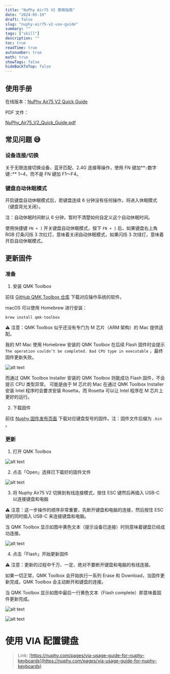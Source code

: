 ```yaml
---
title: "NuPhy Air75 V2 使用指南"
date: "2024-05-19"
draft: false
slug: "nuphy-air75-v2-use-guide"
summary: ""
tags: ["skill"]
description: ""
toc: true
readTime: true
autonumber: true
math: true
showTags: false
hideBackToTop: false
---
```


## 使用手册

在线版本：[NuPhy Air75 V2 Quick Guide](https://cdn.shopify.com/s/files/1/0268/7297/1373/files/NuPhy_Air75_V2_Quick_Guide.pdf?v=1696498123)

PDF 文件：

[NuPhy_Air75_V2_Quick_Guide.pdf](https://res.craft.do/user/full/e9983e66-9ce7-993a-ad36-dd817783b2b8/doc/BFC1BDA6-E7C9-4C83-9F50-404CCF177E6F/0E45A28A-42AE-4A5B-86BE-8C8E4B901979_2/lSkGpxqEst7cyCttPjsyWbTpZza6FwWKTySMxrGO0Msz/NuPhy_Air75_V2_Quick_Guide.pdf)

## 常见问题 😅

### 设备连接/切换

关于无限连接切换设备、蓝牙匹配、2.4G 连接等操作，使用 FN 键加**::数字键::** 1~4，而不是 FN 键加 F1～F4。

### 键盘自动休眠模式

开启键盘自动休眠模式后，若键盘连续 6 分钟没有任何操作，将进入休眠模式（键盘背光关闭）。

注：自动休眠时间默认 6 分钟，暂时不清楚如何自定义这个自动休眠时间。

使用快捷键 `FN + ]` 开关键盘自动休眠模式，按下 `FN + ]` 后，如果键盘右上角 RGB 灯条闪烁 3 次红灯，意味着关闭自动休眠模式，如果闪烁 3 次绿灯，意味着开启自动休眠模式。

## 更新固件

### 准备

1. 安装 QMK Toolbox

前往 [GitHub QMK Toolbox 仓库](https://github.com/qmk/qmk_toolbox) 下载对应操作系统的软件。

macOS 可以使用 Homebrew 进行安装：

```bash
brew install qmk-toolbox
```

⚠️ 注意：QMK Toolbox 似乎还没有专门为 M 芯片（ARM 架构）的 Mac 提供适配。

我的 M1 Mac 使用 Homebrew 安装的 QMK Toolbox 在后续 Flash 固件时会提示 `The operation couldn’t be completed. Bad CPU type in executable` ，最终固件更新失败。

![alt text](image.png)

而通过 QMK Toolbox Installer 安装的 QMK Toolbox 则能成功 Flash 固件，不会提示 CPU 类型异常。 可能是由于 M 芯片的 Mac 在通过 QMK Toolbox Installer 安装 Intel 程序时会要求安装 Rosetta，而 Rosetta 可以让 Intel 程序在 M 芯片上更好的运行。

2. 下载固件

前往 [Nuphy 固件发布页面](https://nuphy.com/pages/qmk-firmwares) 下载对应键盘型号的固件。注：固件文件后缀为 `.bin` 。

### 更新

1. 打开 QMK Toolbox

![alt text](image-1.png)

2. 点击「Open」选择已下载好的固件文件

![alt text](image-2.png)

3. 将 Nuphy Air75 V2 切换到有线连接模式，按住 ESC 键然后再插入 USB-C 以连接键盘和电脑

⚠️ 注意：这一步操作的顺序非常重要，先断开键盘和电脑的连接，然后按住 ESC 键的同时插入 USB-C 来连接键盘和电脑。

当 QMK Toolbox 显示如图中黄色文本（提示设备已连接）时则意味着键盘已经成功连接。

![alt text](image-3.png)

4. 点击「Flash」开始更新固件

⚠️ 注意：更新的过程中千万、一定、绝对不要断开键盘和电脑的有线连接。

如果一切正常，QMK Toolbox 会开始执行一系列 Erase 和 Download，当固件更新完成，QMK Toolbox 会主动断开和键盘的连接。

当 QMK Toolbox 显示如图中最后一行黄色文本（Flash complete）即意味着固件更新完成。

![alt text](image-4.png)

![alt text](image-5.png)

# 使用 VIA 配置键盘

> Link: [https://nuphy.com/pages/via-usage-guide-for-nuphy-keyboards](https://nuphy.com/pages/via-usage-guide-for-nuphy-keyboards)

